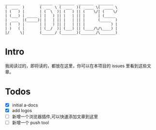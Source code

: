 ```
_______         ______   _______  _______  _______
(  ___  )       (  __  \ (  ___  )(  ____ \(  ____ \
| (   ) |       | (  \  )| (   ) || (    \/| (    \/
| (___) | _____ | |   ) || |   | || |      | (_____
|  ___  |(_____)| |   | || |   | || |      (_____  )
| (   ) |       | |   ) || |   | || |            ) |
| )   ( |       | (__/  )| (___) || (____/\/\____) |
|/     \|       (______/ (_______)(_______/\_______)
```

# Intro

我阅读过的，即将读的，都放在这里，你可以在本项目的 issues 里看到这些文章。

# Todos

- [x] initial a-docs
- [x] add logos
- [ ] 新增一个浏览器插件,可以快速添加文章到这里
- [ ] 新增一个 push tool

